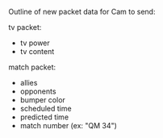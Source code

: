 Outline of new packet data for Cam to send: 

tv packet:
- tv power
- tv content

match packet:
- allies
- opponents
- bumper color
- scheduled time
- predicted time
- match number (ex: "QM 34")
